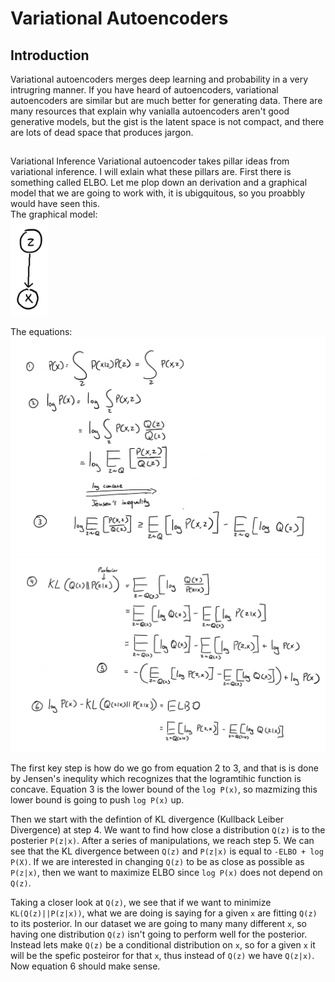 # Variational Autoencoders
## Introduction
Variational autoencoders  merges deep learning and probability in a very intrugring manner. If you have heard of autoencoders, variational autoencoders are similar but are much better for generating data. There are many resources that explain why vanialla autoencoders aren't good generative models, but the gist is the latent space is not compact, and there are lots of dead space that produces jargon. 

##
Variational Inference
Variational autoencoder takes pillar ideas from variational inference. I will exlain what these pillars are. First there is something called ELBO. Let me plop down an derivation and a graphical model that we are going to work with, it is ubigquitous, so you proabbly would have seen this. 
<br /> The graphical model: <br />
<img src="/VAE/diagram.png" alt="drawing" width="60"/>


The equations: <br />
<img src="/VAE/IMG_0069.PNG" alt="drawing" width="600"/> <br />
<img src="/VAE/IMG_0068.PNG" alt="drawing" width="600"/>

The first key step is how do we go from equation 2 to 3, and that is is done by Jensen's inequlity which recognizes that the logramtihic function is concave. Equation 3 is the lower bound of the `log P(x)`, so mazmizing this lower bound is going to push `log P(x)` up. <br /> 

Then we start with the defintion of KL divergence (Kullback Leiber Divergence) at step 4. We want to find how close a distribution `Q(z)` is to the posterier `P(z|x)`. After a series of manipulations, we reach step 5. We can see that the KL divergence between `Q(z)` and `P(z|x)` is equal to `-ELBO + log P(X)`. If we are interested in changing `Q(z)` to be as close as possible as `P(z|x)`, then we want to maximize ELBO since `log P(x)` does not depend on `Q(z)`. <br /> 

Taking a closer look at `Q(z)`, we see that if we want to minimize `KL(Q(z)||P(z|x))`, what we are doing is saying for a given `x` are fitting `Q(z)` to its posterior. In our dataset we are going to many many different `x`, so having one distribution `Q(z)` isn't going to perform well for the posterior. Instead lets make `Q(z)` be a conditional distribution on `x`, so for a given `x` it will be the spefic posteiror for that `x`, thus instead of `Q(z)` we have `Q(z|x)`. Now equation 6 should make sense. 
